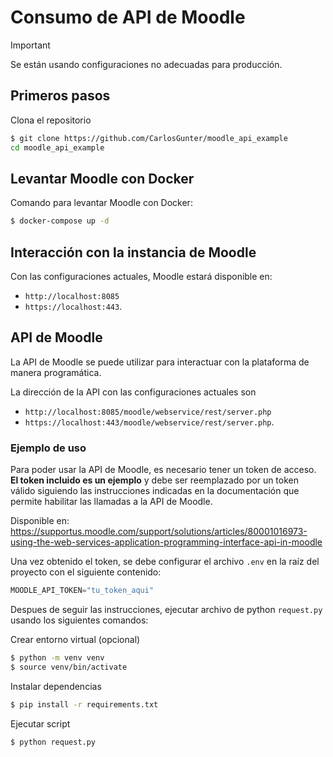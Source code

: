 # Consumo de API de Moodle

> [!IMPORTANT]
> Se están usando configuraciones no adecuadas para producción.

## Primeros pasos

Clona el repositorio
```bash
$ git clone https://github.com/CarlosGunter/moodle_api_example
cd moodle_api_example
```

## Levantar Moodle con Docker
Comando para levantar Moodle con Docker:
```bash
$ docker-compose up -d
```

## Interacción con la instancia de Moodle

Con las configuraciones actuales, Moodle estará disponible en:
- `http://localhost:8085`
- `https://localhost:443`.

## API de Moodle

La API de Moodle se puede utilizar para interactuar con la plataforma de manera programática.

La dirección de la API con las configuraciones actuales son
- `http://localhost:8085/moodle/webservice/rest/server.php`
- `https://localhost:443/moodle/webservice/rest/server.php`.

### Ejemplo de uso
Para poder usar la API de Moodle, es necesario tener un token de acceso. **El token incluido es un ejemplo** y debe ser reemplazado por un token válido siguiendo las instrucciones indicadas en la documentación que permite habilitar las llamadas a la API de Moodle.

Disponible en: <https://supportus.moodle.com/support/solutions/articles/80001016973-using-the-web-services-application-programming-interface-api-in-moodle>

Una vez obtenido el token, se debe configurar el archivo `.env` en la raíz del proyecto con el siguiente contenido:

```py
MOODLE_API_TOKEN="tu_token_aqui"
```

Despues de seguir las instrucciones, ejecutar archivo de python `request.py` usando los siguientes comandos:

Crear entorno virtual (opcional)
```bash
$ python -m venv venv
$ source venv/bin/activate
```
Instalar dependencias
```bash
$ pip install -r requirements.txt
```
Ejecutar script
```bash
$ python request.py
```
